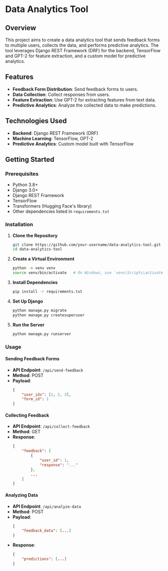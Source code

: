 # Data Analytics Tool

## Overview
This project aims to create a data analytics tool that sends feedback forms to multiple users, collects the data, and performs predictive analytics. The tool leverages Django REST Framework (DRF) for the backend, TensorFlow and GPT-2 for feature extraction, and a custom model for predictive analytics.

## Features
- **Feedback Form Distribution**: Send feedback forms to users.
- **Data Collection**: Collect responses from users.
- **Feature Extraction**: Use GPT-2 for extracting features from text data.
- **Predictive Analytics**: Analyze the collected data to make predictions.

## Technologies Used
- **Backend**: Django REST Framework (DRF)
- **Machine Learning**: TensorFlow, GPT-2
- **Predictive Analytics**: Custom model built with TensorFlow

## Getting Started

### Prerequisites
- Python 3.8+
- Django 3.0+
- Django REST Framework
- TensorFlow
- Transformers (Hugging Face's library)
- Other dependencies listed in `requirements.txt`

### Installation

1. **Clone the Repository**
    ```sh
    git clone https://github.com/your-username/data-analytics-tool.git
    cd data-analytics-tool
    ```

2. **Create a Virtual Environment**
    ```sh
    python -m venv venv
    source venv/bin/activate   # On Windows, use `venv\Scripts\activate`
    ```

3. **Install Dependencies**
    ```sh
    pip install -r requirements.txt
    ```

4. **Set Up Django**
    ```sh
    python manage.py migrate
    python manage.py createsuperuser
    ```

5. **Run the Server**
    ```sh
    python manage.py runserver
    ```

### Usage

#### Sending Feedback Forms
- **API Endpoint**: `/api/send-feedback`
- **Method**: POST
- **Payload**:
    ```json
    {
        "user_ids": [1, 2, 3],
        "form_id": 1
    }
    ```

#### Collecting Feedback
- **API Endpoint**: `/api/collect-feedback`
- **Method**: GET
- **Response**:
    ```json
    {
        "feedback": [
            {
                "user_id": 1,
                "response": "..."
            },
            ...
        ]
    }
    ```

#### Analyzing Data
- **API Endpoint**: `/api/analyze-data`
- **Method**: POST
- **Payload**:
    ```json
    {
        "feedback_data": [...]
    }
    ```
- **Response**:
    ```json
    {
        "predictions": [...]
    }
    ```